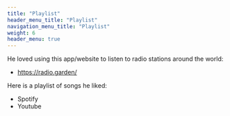 ```yaml
---
title: "Playlist"
header_menu_title: "Playlist"
navigation_menu_title: "Playlist"
weight: 6
header_menu: true
---
```


He loved using this app/website to listen to radio stations around the world:  
- https://radio.garden/

Here is a playlist of songs he liked:
- Spotify
- Youtube